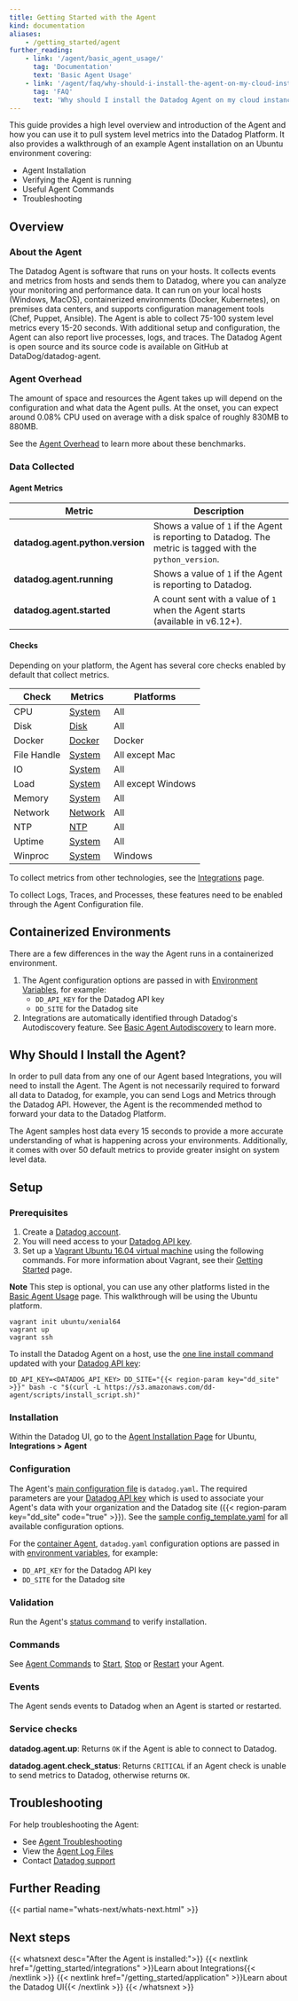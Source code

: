 ```yaml
---
title: Getting Started with the Agent
kind: documentation
aliases:
    - /getting_started/agent
further_reading:
    - link: '/agent/basic_agent_usage/'
      tag: 'Documentation'
      text: 'Basic Agent Usage'
    - link: '/agent/faq/why-should-i-install-the-agent-on-my-cloud-instances/'
      tag: 'FAQ'
      text: 'Why should I install the Datadog Agent on my cloud instances?'
---
```


This guide provides a high level overview and introduction of the Agent and how you can use it to pull system level metrics into the Datadog Platform. It also provides a walkthrough of an example Agent installation on an Ubuntu environment covering:
- Agent Installation
- Verifying the Agent is running
- Useful Agent Commands
- Troubleshooting 

## Overview

### About the Agent

<!-- The Agent is software installed on your hosts. It reports metrics and events from your host to Datadog using [integrations][1], [DogStatsD][2], or the [API][3]. With additional setup, the Agent can report [live processes][4], [logs][5], and [traces][6]. -->

The Datadog Agent is software that runs on your hosts. It collects events and metrics from hosts and sends them to Datadog, where you can analyze your monitoring and performance data. It can run on your local hosts (Windows, MacOS), containerized environments (Docker, Kubernetes), on premises data centers, and supports configuration management tools (Chef, Puppet, Ansible). The Agent is able to collect 75-100 system level metrics every 15-20 seconds. With additional setup and configuration, the Agent can also report live processes, logs, and traces. The Datadog Agent is open source and its source code is available on GitHub at DataDog/datadog-agent.

### Agent Overhead

The amount of space and resources the Agent takes up will depend on the configuration and what data the Agent pulls. At the onset, you can expect around 0.08% CPU used on average with a disk spalce of roughly 830MB to 880MB. 

See the [Agent Overhead][7] to learn more about these benchmarks.

### Data Collected

#### Agent Metrics

<!-- The metrics below are available with Agent v6. For Agent v5, see the [Agent Metrics][8] integration. -->

| Metric                           | Description                                                                                                          |
| -------------------------------- | -------------------------------------------------------------------------------------------------------------------- |
| **datadog.agent.python.version** | Shows a value of `1` if the Agent is reporting to Datadog. The metric is tagged with the `python_version`. |
| **datadog.agent.running**        | Shows a value of `1` if the Agent is reporting to Datadog.                                                 |
| **datadog.agent.started**        | A count sent with a value of `1` when the Agent starts (available in v6.12+).                                        |

#### Checks

Depending on your platform, the Agent has several core checks enabled by default that collect metrics.

| Check       | Metrics       | Platforms          |
| ----------- | ------------- | ------------------ |
| CPU         | [System][9]  | All                |
| Disk        | [Disk][10]    | All                |
| Docker      | [Docker][11]  | Docker             |
| File Handle | [System][9]  | All except Mac     |
| IO          | [System][9]  | All                |
| Load        | [System][9]  | All except Windows |
| Memory      | [System][9]  | All                |
| Network     | [Network][12] | All                |
| NTP         | [NTP][13]     | All                |
| Uptime      | [System][9]  | All                |
| Winproc     | [System][9]  | Windows            |

To collect metrics from other technologies, see the [Integrations][14] page.

To collect Logs, Traces, and Processes, these features need to be enabled through the Agent Configuration file.

## Containerized Environments

There are a few differences in the way the Agent runs in a containerized environment. 

1. The Agent configuration options are passed in with [Environment Variables][15], for example:
    - `DD_API_KEY` for the Datadog API key
    - `DD_SITE` for the Datadog site
2. Integrations are automatically identified through Datadog's Autodiscovery feature. See [Basic Agent Autodiscovery][16] to learn more.

## Why Should I Install the Agent?

In order to pull data from any one of our Agent based Integrations, you will need to install the Agent. The Agent is not necessarily required to forward all data to Datadog, for example, you can send Logs and Metrics through the Datadog API. However, the Agent is the recommended method to forward your data to the Datadog Platform. 

The Agent samples host data  every 15 seconds to provide a more accurate understanding of what is happening across your environments. Additionally, it comes with over 50 default metrics to provide greater insight on system level data.

## Setup

### Prerequisites

1. Create a [Datadog account][17].
2. You will need access to your [Datadog API key][18].
3. Set up a [Vagrant Ubuntu 16.04 virtual machine][19] using the following commands. For more information about Vagrant, see their [Getting Started][20] page. 

**Note** This step is optional, you can use any other platforms listed in the [Basic Agent Usage][21] page. This walkthrough will be using the Ubuntu platform.

```text
vagrant init ubuntu/xenial64
vagrant up
vagrant ssh
```

To install the Datadog Agent on a host, use the [one line install command][6] updated with your [Datadog API key][7]:

```shell
DD_API_KEY=<DATADOG_API_KEY> DD_SITE="{{< region-param key="dd_site" >}}" bash -c "$(curl -L https://s3.amazonaws.com/dd-agent/scripts/install_script.sh)"
```

### Installation

<!-- The Agent can be installed on many different platforms either directly on the host or as a [containerized version][22]. Most systems have a one-line install option.

{{< partial name="platforms/platforms.html" desc="Choose your platform to see installation instructions:" links="gs" >}} -->

Within the Datadog UI, go to the [Agent Installation Page][23] for Ubuntu, **Integrations > Agent** 

### Configuration

The Agent's [main configuration file][24] is `datadog.yaml`. The required parameters are your [Datadog API key][18] which is used to associate your Agent's data with your organization and the Datadog site ({{< region-param key="dd_site" code="true" >}}). See the [sample config_template.yaml][25] for all available configuration options.

For the [container Agent][22], `datadog.yaml` configuration options are passed in with [environment variables][15], for example:

- `DD_API_KEY` for the Datadog API key
- `DD_SITE` for the Datadog site

### Validation

Run the Agent's [status command][26] to verify installation.

### Commands

See [Agent Commands][27] to [Start][28], [Stop][29] or [Restart][30] your Agent.


### Events

The Agent sends events to Datadog when an Agent is started or restarted.

### Service checks

**datadog.agent.up**:
Returns `OK` if the Agent is able to connect to Datadog.

**datadog.agent.check_status**:
Returns `CRITICAL` if an Agent check is unable to send metrics to Datadog, otherwise returns `OK`.

## Troubleshooting

For help troubleshooting the Agent:

- See [Agent Troubleshooting][31]
- View the [Agent Log Files][32]
- Contact [Datadog support][33]

## Further Reading

{{< partial name="whats-next/whats-next.html" >}}

<p>

## Next steps

{{< whatsnext desc="After the Agent is installed:">}}
{{< nextlink href="/getting_started/integrations" >}}Learn about Integrations{{< /nextlink >}}
{{< nextlink href="/getting_started/application" >}}Learn about the Datadog UI{{< /nextlink >}}
{{< /whatsnext >}}

[1]: /integrations/
[2]: /metrics/custom_metrics/dogstatsd_metrics_submission/
[3]: /api/
[4]: /infrastructure/process/
[5]: /logs/
[6]: /tracing/
[7]: /agent/basic_agent_usage/?tab=agentv6v7#agent-overhead
[8]: /integrations/agent_metrics/
[9]: /integrations/system/#metrics
[10]: /integrations/disk/#metrics
[11]: /agent/docker/data_collected/#metrics
[12]: /integrations/network/#metrics
[13]: /integrations/ntp/#metrics
[14]: /getting_started/integrations/
[15]: /agent/guide/environment-variables/#overview
[16]: /getting_started/containers/autodiscovery/?tab=adannotationsv2agent736
[17]: https://www.datadoghq.com
[18]: https://app.datadoghq.com/organization-settings/api-keys
[19]: https://app.vagrantup.com/ubuntu/boxes/xenial64
[20]: https://www.vagrantup.com/intro/getting-started
[21]: /agent/basic_agent_usage/?tab=agentv6v7
[22]: https://github.com/DataDog/datadog-agent/tree/main/Dockerfiles/agent
[23]: https://app.datadoghq.com/account/settings#agent/ubuntu
[24]: /agent/guide/agent-configuration-files/#agent-main-configuration-file
[25]: https://github.com/DataDog/datadog-agent/blob/master/pkg/config/config_template.yaml
[26]: /agent/guide/agent-commands/#agent-status-and-information
[27]: /agent/guide/agent-commands/
[28]: /agent/guide/agent-commands/#start-the-agent
[29]: /agent/guide/agent-commands/#stop-the-agent
[30]: /agent/guide/agent-commands/#restart-the-agent
[31]: /agent/troubleshooting/
[32]: /agent/guide/agent-log-files/
[33]: /help/
